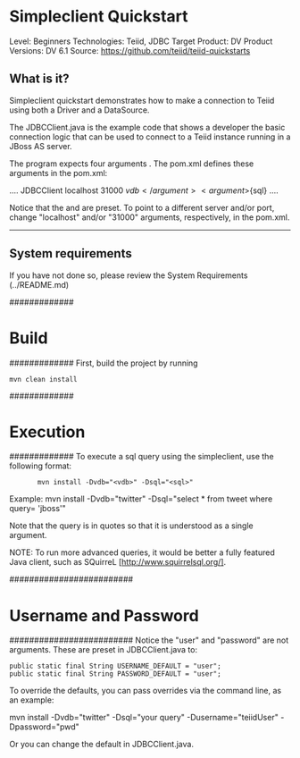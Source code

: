 Simpleclient Quickstart
================================

Level: Beginners
Technologies: Teiid, JDBC
Target Product: DV
Product Versions: DV 6.1
Source: <https://github.com/teiid/teiid-quickstarts>

What is it?
-----------

Simpleclient quickstart demonstrates how to make a connection to Teiid using both a Driver
and a DataSource.

The JDBCClient.java is the example code that shows a developer the basic connection logic that
can be used to connect to a Teiid instance running in a JBoss AS server.

The program expects four arguments <host> <port> <vdb> <sql-command>.  The pom.xml defines these arguments in
the pom.xml:

....
			<mainClass>JDBCClient</mainClass>
			<arguments>
				<argument>localhost</argument>  <!-- host -->
				<argument>31000</argument>   <!--  port -->
				<argument>${vdb}</argument>
				<argument>${sql}</argument>
			</arguments>
....

Notice that the <host> and <port> are preset. To point to a different server and/or port, 
change "localhost" and/or "31000" arguments, respectively, in the pom.xml.

-------------------
System requirements
-------------------

If you have not done so, please review the System Requirements (../README.md)

#############
#  Build
#############
First, build the project by running

	mvn clean install


#############
#  Execution
#############
To execute a sql query using the simpleclient, use the following format:

		   mvn install -Dvdb="<vdb>" -Dsql="<sql>"

Example:   mvn install -Dvdb="twitter" -Dsql="select * from tweet where query= 'jboss'"

Note that the query is in quotes so that it is understood as a single argument.

NOTE: To run more advanced queries, it would be better a fully featured Java client, 
such as SQuirreL [http://www.squirrelsql.org/].


#########################
#  Username and Password
#########################
Notice the "user" and "password" are not arguments.  These are preset in JDBCClient.java to:

	public static final String USERNAME_DEFAULT = "user";
	public static final String PASSWORD_DEFAULT = "user";

To override the defaults, you can pass overrides via the command line, as an example:

 mvn install -Dvdb="twitter" -Dsql="your query" -Dusername="teiidUser" -Dpassword="pwd"

Or you can change the default in JDBCClient.java.




